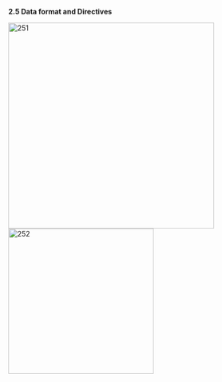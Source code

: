 **2.5 Data format and Directives**

<img width="412" alt="251" src="https://github.com/PeerawatAltoTechCourse/Microprocessor/assets/132571902/7d8abea0-e66b-40f7-b422-db5d6f85596e">

<img width="291" alt="252" src="https://github.com/PeerawatAltoTechCourse/Microprocessor/assets/132571902/626c693c-bb55-4a73-bb29-1b5b780a7704">
